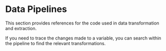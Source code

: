 # Data Pipelines

This section provides references for the code used in data transformation and extraction.

If you need to trace the changes made to a variable, you can search within the pipeline to find the relevant transformations.
